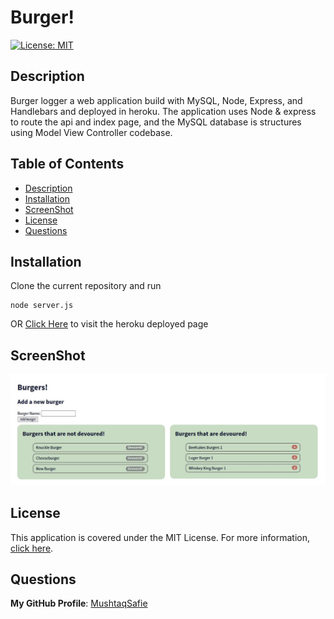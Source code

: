 # Burger!
[![License: MIT](https://img.shields.io/badge/License-MIT-yellow.svg)](https://opensource.org/licenses/MIT)

## Description
Burger logger a web application build with MySQL, Node, Express, and Handlebars and deployed in heroku. The application uses Node & express to route the api and index page, and the MySQL database is structures using Model View Controller codebase.

## Table of Contents
- [Description](#Description)
- [Installation](#Installation)
- [ScreenShot](#ScreenShot)
- [License](#License)
- [Questions](#Questions)

## Installation
Clone the current repository and run
```
node server.js
```

OR [Click Here](https://dashboard.heroku.com/apps/fathomless-oasis-74531) to visit the heroku deployed page

## ScreenShot
![Image of webpage](https://raw.githubusercontent.com/MushtaqSafie/burger/main/media/Capture.JPG)

## License
This application is covered under the MIT License.
For more information, [click here](https://opensource.org/licenses/MIT).

## Questions
**My GitHub Profile**: [MushtaqSafie](https://github.com/MushtaqSafie)